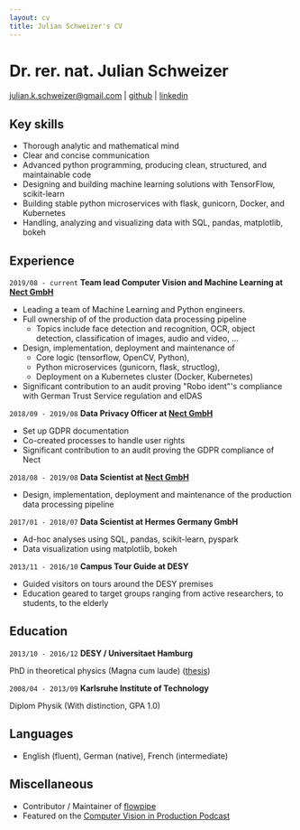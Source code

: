 ```yaml
---
layout: cv
title: Julian Schweizer's CV
---
```

# Dr. rer. nat. Julian Schweizer

<div id="webaddress">
<a href="julian.k.schweizer@gmail.com">julian.k.schweizer@gmail.com</a>
| <a href="https://github.com/neuneck">github</a>
| <a href="https://www.linkedin.com/in/jkschweizer/">linkedin</a>
</div>

## Key skills

* Thorough analytic and mathematical mind
* Clear and concise communication
* Advanced python programming, producing clean, structured, and maintainable code
* Designing and building machine learning solutions with TensorFlow, scikit-learn
* Building stable python microservices with flask, gunicorn, Docker, and Kubernetes
* Handling, analyzing and visualizing data with SQL, pandas, matplotlib, bokeh

## Experience

`2019/08 - current`
__Team lead Computer Vision and Machine Learning at [Nect GmbH](https://nect.com)__

* Leading a team of Machine Learning and Python engineers.
* Full ownership of of the production data processing pipeline
    * Topics include face detection and recognition, OCR, object detection, classification of images, audio and video, ...
* Design, implementation, deployment and maintenance of
    * Core logic (tensorflow, OpenCV, Python), 
    * Python microservices (gunicorn, flask, structlog), 
    * Deployment on a Kubernetes cluster (Docker, Kubernetes)
* Significant contribution to an audit proving "Robo ident"'s compliance with German Trust Service regulation and eIDAS

`2018/09 - 2019/08`
__Data Privacy Officer at [Nect GmbH](https://nect.com)__

* Set up GDPR documentation
* Co-created processes to handle user rights
* Significant contribution to an audit proving the GDPR compliance of Nect

`2018/08 - 2019/08`
__Data Scientist at [Nect GmbH](https://nect.com)__

* Design, implementation, deployment and maintenance of the production data processing pipeline

`2017/01 - 2018/07`
__Data Scientist at Hermes Germany GmbH__

* Ad-hoc analyses using SQL, pandas, scikit-learn, pyspark
* Data visualization using matplotlib, bokeh

`2013/11 - 2016/10`
__Campus Tour Guide at DESY__

* Guided visitors on tours around the DESY premises
* Education geared to target groups ranging from active researchers, to students, to the elderly

## Education

`2013/10 - 2016/12`
__DESY / Universitaet Hamburg__

PhD in theoretical physics (Magna cum laude) ([thesis](https://ediss.sub.uni-hamburg.de/handle/ediss/7029))

`2008/04 - 2013/09`
__Karlsruhe Institute of Technology__

Diplom Physik (With distinction, GPA 1.0)

## Languages
- English (fluent), German (native), French (intermediate)

## Miscellaneous

- Contributor / Maintainer of [flowpipe](https://github.com/PaulSchweizer/flowpipe)
- Featured on the [Computer Vision in Production Podcast](https://www.buzzsprout.com/1691665/8893506-computer-vision-in-production-julian-schweizer)

<!-- ### Footer

Last updated: Aug 2021 -->
